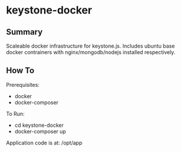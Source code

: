 keystone-docker
=======
## Summary
Scaleable docker infrastructure for keystone.js. Includes ubuntu base docker contrainers with nginx/mongodb/nodejs installed respectively.


## How To
Prerequisites:
* docker
* docker-composer

To Run:
* cd keystone-docker
* docker-composer up

Application code is at: /opt/app


